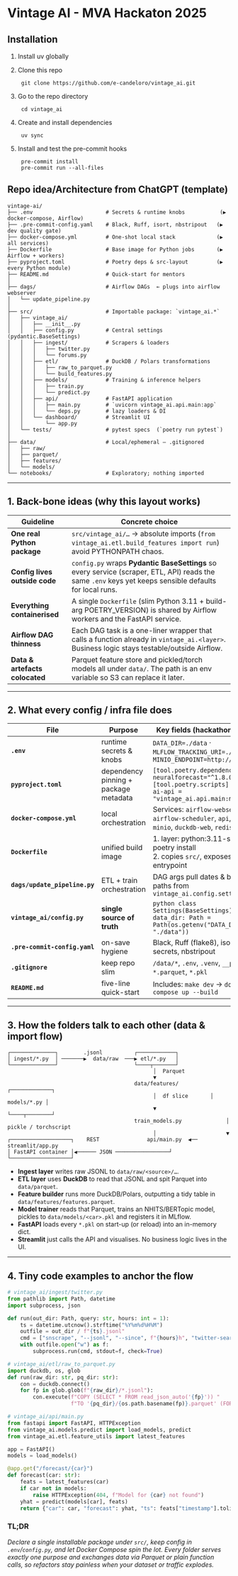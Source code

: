 # Vintage AI - MVA Hackaton 2025

## Installation

1. Install uv globally
2. Clone this repo

        git clone https://github.com/e-candeloro/vintage_ai.git

3. Go to the repo directory

        cd vintage_ai

4. Create and install dependencies
    
        uv sync

5. Install and test the pre-commit hooks

        pre-commit install
        pre-commit run --all-files

## Repo idea/Architecture from ChatGPT (template)
```
vintage-ai/
├── .env                       # Secrets & runtime knobs           (▶ docker-compose, Airflow)
├── .pre-commit-config.yaml    # Black, Ruff, isort, nbstripout   (▶ dev quality gate)
├── docker-compose.yml         # One-shot local stack             (▶ all services)
├── Dockerfile                 # Base image for Python jobs       (▶ Airflow + workers)
├── pyproject.toml             # Poetry deps & src-layout         (▶ every Python module)
├── README.md                  # Quick-start for mentors
│
├── dags/                      # Airflow DAGs  ← plugs into airflow webserver
│   └── update_pipeline.py
│
├── src/                       # Importable package: `vintage_ai.*`
│   ├── vintage_ai/
│   │   ├── __init__.py
│   │   ├── config.py          # Central settings (pydantic.BaseSettings)
│   │   ├── ingest/            # Scrapers & loaders
│   │   │   ├── twitter.py
│   │   │   └── forums.py
│   │   ├── etl/               # DuckDB / Polars transformations
│   │   │   ├── raw_to_parquet.py
│   │   │   └── build_features.py
│   │   ├── models/            # Training & inference helpers
│   │   │   ├── train.py
│   │   │   └── predict.py
│   │   ├── api/               # FastAPI application
│   │   │   ├── main.py        # `uvicorn vintage_ai.api.main:app`
│   │   │   └── deps.py        # lazy loaders & DI
│   │   └── dashboard/         # Streamlit UI
│   │       └── app.py
│   └── tests/                 # pytest specs  (`poetry run pytest`)
│
├── data/                      # Local/ephemeral – .gitignored
│   ├── raw/
│   ├── parquet/
│   ├── features/
│   └── models/
└── notebooks/                 # Exploratory; nothing imported
```

---

## 1.  Back-bone ideas (why this layout works)

| Guideline                      | Concrete choice                                                                                                                                         |
| ------------------------------ | ------------------------------------------------------------------------------------------------------------------------------------------------------- |
| **One real Python package**    | `src/vintage_ai/…` → absolute imports (`from vintage_ai.etl.build_features import run`) avoid PYTHONPATH chaos.                                         |
| **Config lives outside code**  | `config.py` wraps **Pydantic BaseSettings** so every service (scraper, ETL, API) reads the same `.env` keys yet keeps sensible defaults for local runs. |
| **Everything containerised**   | A single `Dockerfile` (slim Python 3.11 + build-arg POETRY\_VERSION) is shared by Airflow workers and the FastAPI service.                              |
| **Airflow DAG thinness**       | Each DAG task is a one-liner wrapper that calls a function already in `vintage_ai.<layer>`. Business logic stays testable/outside Airflow.              |
| **Data & artefacts colocated** | Parquet feature store and pickled/torch models all under `data/`. The path is an env variable so S3 can replace it later.                               |

---

## 2.  What every config / infra file does

| File                          | Purpose                               | Key fields (hackathon defaults)                                                                                               |
| ----------------------------- | ------------------------------------- | ----------------------------------------------------------------------------------------------------------------------------- |
| **`.env`**                    | runtime secrets & knobs               | `DATA_DIR=./data` · `MLFLOW_TRACKING_URI=./mlruns` · `MINIO_ENDPOINT=http://minio:9000`                                       |
| **`pyproject.toml`**          | dependency pinning + package metadata | `[tool.poetry.dependencies] neuralforecast="^1.8.0" …`<br>`[tool.poetry.scripts] vintage-ai-api = "vintage_ai.api.main:main"` |
| **`docker-compose.yml`**      | local orchestration                   | Services: `airflow-webserver`, `airflow-scheduler`, `api`, `streamlit`, `minio`, `duckdb-web`, `redis`                        |
| **`Dockerfile`**              | unified build image                   | 1. layer: python:3.11-slim → poetry install<br>2. copies `src/`, exposes `uvicorn` entrypoint                                 |
| **`dags/update_pipeline.py`** | ETL + train orchestration             | DAG args pull dates & bucket paths from `vintage_ai.config.settings`                                                          |
| **`vintage_ai/config.py`**    | **single source of truth**            | `python class Settings(BaseSettings): data_dir: Path = Path(os.getenv("DATA_DIR", "./data"))`                                 |
| **`.pre-commit-config.yaml`** | on-save hygiene                       | Black, Ruff (flake8), isort, detect-secrets, nbstripout                                                                       |
| **`.gitignore`**              | keep repo slim                        | `/data/*`, `.env`, `.venv`, `__pycache__`, `*.parquet`, `*.pkl`                                                               |
| **`README.md`**               | five-line quick-start                 | Includes: `make dev` → `docker compose up --build`                                                                            |

---

## 3.  How the folders talk to each other (data & import flow)

```
┌──────────────┐        .jsonl          ┌────────────┐
│ ingest/*.py  │ ───────▶  data/raw  ───▶ etl/*.py   │
└──────────────┘                        └────┬───────┘
                                              │  Parquet
                                              ▼
                                        data/features/          ┌─────────────┐
                                              │  df slice       │ models/*.py │
                                              ▼                 └────┬────────┘
                                        train_models.py              │  pickle / torchscript
                                              │                      ▼
┌───────────────────┐    REST               api/main.py  ◀── streamlit/app.py
│ FastAPI container │◀────── JSON ─────────────────┘
└───────────────────┘
```

* **Ingest layer** writes raw JSONL to `data/raw/<source>/…`.
* **ETL layer** uses **DuckDB** to read that JSONL and spit Parquet into `data/parquet`.
* **Feature builder** runs more DuckDB/Polars, outputting a tidy table in `data/features/features.parquet`.
* **Model trainer** reads that Parquet, trains an NHITS/BERTopic model, pickles to `data/models/<car>.pkl` and registers it in MLflow.
* **FastAPI** loads every `*.pkl` on start-up (or reload) into an in-memory dict.
* **Streamlit** just calls the API and visualises. No business logic lives in the UI.

---

## 4.  Tiny code examples to anchor the flow

```python
# vintage_ai/ingest/twitter.py
from pathlib import Path, datetime
import subprocess, json

def run(out_dir: Path, query: str, hours: int = 1):
    ts = datetime.utcnow().strftime("%Y%m%d%H%M")
    outfile = out_dir / f"{ts}.jsonl"
    cmd = ["snscrape", "--jsonl", "--since", f"{hours}h", "twitter-search", query]
    with outfile.open("w") as f:
        subprocess.run(cmd, stdout=f, check=True)

# vintage_ai/etl/raw_to_parquet.py
import duckdb, os, glob
def run(raw_dir: str, pq_dir: str):
    con = duckdb.connect()
    for fp in glob.glob(f"{raw_dir}/*.jsonl"):
        con.execute(f"COPY (SELECT * FROM read_json_auto('{fp}')) "
                    f"TO '{pq_dir}/{os.path.basename(fp)}.parquet' (FORMAT PARQUET);")

# vintage_ai/api/main.py
from fastapi import FastAPI, HTTPException
from vintage_ai.models.predict import load_models, predict
from vintage_ai.etl.feature_utils import latest_features

app = FastAPI()
models = load_models()

@app.get("/forecast/{car}")
def forecast(car: str):
    feats = latest_features(car)
    if car not in models:
        raise HTTPException(404, f"Model for {car} not found")
    yhat = predict(models[car], feats)
    return {"car": car, "forecast": yhat, "ts": feats["timestamp"].tolist()}
```

### TL;DR

*Declare a single installable package under `src/`, keep config in `.env`/`config.py`, and let Docker Compose spin the lot.
Every folder serves exactly one purpose and exchanges data via Parquet or plain function calls, so refactors stay painless when your dataset or traffic explodes.*
